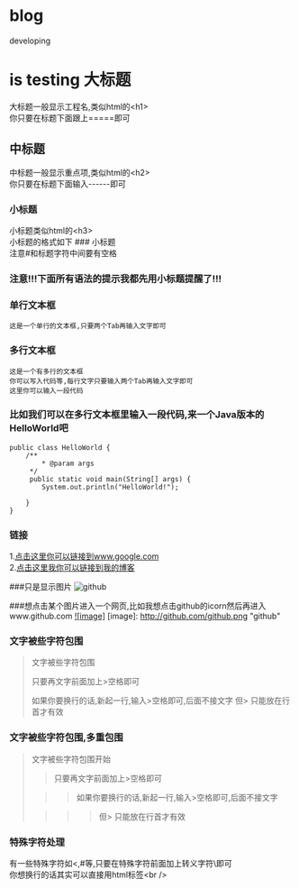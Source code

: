 blog
====
developing

is testing
大标题
===================================
  大标题一般显示工程名,类似html的\<h1\><br />
  你只要在标题下面跟上=====即可


中标题
-----------------------------------
  中标题一般显示重点项,类似html的\<h2\><br />
  你只要在标题下面输入------即可

### 小标题
  小标题类似html的\<h3\><br />
  小标题的格式如下 ### 小标题<br />
  注意#和标题字符中间要有空格

### 注意!!!下面所有语法的提示我都先用小标题提醒了!!!

### 单行文本框
	这是一个单行的文本框,只要两个Tab再输入文字即可

### 多行文本框
	这是一个有多行的文本框
	你可以写入代码等,每行文字只要输入两个Tab再输入文字即可
	这里你可以输入一段代码

### 比如我们可以在多行文本框里输入一段代码,来一个Java版本的HelloWorld吧
	public class HelloWorld {
		/**
			* @param args
		 */
		 public static void main(String[] args) {
			System.out.println("HelloWorld!");

		}
	}
### 链接
1.[点击这里你可以链接到www.google.com](http://www.google.com)<br />
2.[点击这里我你可以链接到我的博客](http://guoyunsky.iteye.com)<br />

###只是显示图片
![github](http://github.com/unicorn.png "github")

###想点击某个图片进入一个网页,比如我想点击github的icorn然后再进入www.github.com
[![image]](http://www.github.com/)
[image]: http://github.com/github.png "github"

### 文字被些字符包围
> 文字被些字符包围
>
> 只要再文字前面加上>空格即可
>
> 如果你要换行的话,新起一行,输入>空格即可,后面不接文字
> 但> 只能放在行首才有效

### 文字被些字符包围,多重包围
> 文字被些字符包围开始
>
> > 只要再文字前面加上>空格即可
>
>  > > 如果你要换行的话,新起一行,输入>空格即可,后面不接文字
>
> > > > 但> 只能放在行首才有效

### 特殊字符处理
有一些特殊字符如<,#等,只要在特殊字符前面加上转义字符\即可<br />
你想换行的话其实可以直接用html标签\<br /\>
